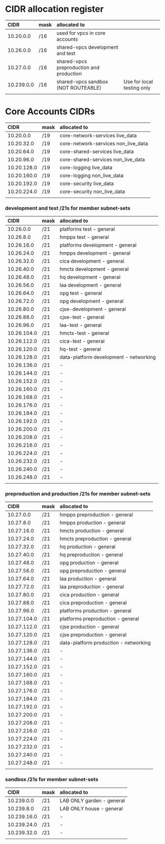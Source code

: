 # CIDR allocation register

| CIDR       | mask | allocated to                             |                            |
| :--------- | :--- | :--------------------------------------- | -------------------------- |
| 10.20.0.0  | /16  | used for vpcs in core accounts           |                            |
| 10.26.0.0  | /16  | shared-vpcs development and test         |                            |
| 10.27.0.0  | /16  | shared-vpcs preproduction and production |                            |
| 10.239.0.0 | /16  | shared-vpcs sandbox (NOT ROUTEABLE)      | Use for local testing only |
|            |      |

# Core Accounts CIDRs

| CIDR        | mask | allocated to                        |
| :---------- | :--- | :---------------------------------- |
| 10.20.0.0   | /19  | core-network-services live_data     |
| 10.20.32.0  | /19  | core-network-services non_live_data |
| 10.20.64.0  | /19  | core-shared-services live_data      |
| 10.20.96.0  | /19  | core-shared-services non_live_data  |
| 10.20.128.0 | /19  | core-logging live_data              |
| 10.20.160.0 | /19  | core-logging non_live_data          |
| 10.20.192.0 | /19  | core-security live_data             |
| 10.20.224.0 | /19  | core-security non_live_data         |
|             |      |

### development and test /21s for member subnet-sets

| CIDR        | mask | allocated to                           |
| :---------- | :--- | :------------------------------------- |
| 10.26.0.0   | /21  | platforms test - general               |
| 10.26.8.0   | /21  | hmpps test - general                   |
| 10.26.16.0  | /21  | platforms development - general        |
| 10.26.24.0  | /21  | hmpps development - general            |
| 10.26.32.0  | /21  | cica development - general             |
| 10.26.40.0  | /21  | hmcts development - general            |
| 10.26.48.0  | /21  | hq development - general               |
| 10.26.56.0  | /21  | laa development - general              |
| 10.26.64.0  | /21  | opg test - general                     |
| 10.26.72.0  | /21  | opg development - general              |
| 10.26.80.0  | /21  | cjse-development - general             |
| 10.26.88.0  | /21  | cjse-test - general                    |
| 10.26.96.0  | /21  | laa-test - general                     |
| 10.26.104.0 | /21  | hmcts-test - general                   |
| 10.26.112.0 | /21  | cica-test - general                    |
| 10.26.120.0 | /21  | hq-test - general                      |
| 10.26.128.0 | /21  | data-platform development - networking |
| 10.26.136.0 | /21  | -                                      |
| 10.26.144.0 | /21  | -                                      |
| 10.26.152.0 | /21  | -                                      |
| 10.26.160.0 | /21  | -                                      |
| 10.26.168.0 | /21  | -                                      |
| 10.26.176.0 | /21  | -                                      |
| 10.26.184.0 | /21  | -                                      |
| 10.26.192.0 | /21  | -                                      |
| 10.26.200.0 | /21  | -                                      |
| 10.26.208.0 | /21  | -                                      |
| 10.26.216.0 | /21  | -                                      |
| 10.26.224.0 | /21  | -                                      |
| 10.26.232.0 | /21  | -                                      |
| 10.26.240.0 | /21  | -                                      |
| 10.26.248.0 | /21  | -                                      |
|             |      |

### preproduction and production /21s for member subnet-sets

| CIDR        | mask | allocated to                          |
| :---------- | :--- | :------------------------------------ |
| 10.27.0.0   | /21  | hmpps preproduction - general         |
| 10.27.8.0   | /21  | hmpps production - general            |
| 10.27.16.0  | /21  | hmcts production - general            |
| 10.27.24.0  | /21  | hmcts preproduction - general         |
| 10.27.32.0  | /21  | hq production - general               |
| 10.27.40.0  | /21  | hq preproduction - general            |
| 10.27.48.0  | /21  | opg production - general              |
| 10.27.56.0  | /21  | opg preproduction - general           |
| 10.27.64.0  | /21  | laa production - general              |
| 10.27.72.0  | /21  | laa preproduction - general           |
| 10.27.80.0  | /21  | cica production - general             |
| 10.27.88.0  | /21  | cica preproduction - general          |
| 10.27.96.0  | /21  | platforms production - general        |
| 10.27.104.0 | /21  | platforms preproduction - general     |
| 10.27.112.0 | /21  | cjse production - general             |
| 10.27.120.0 | /21  | cjse preproduction - general          |
| 10.27.128.0 | /21  | data-platform production - networking |
| 10.27.136.0 | /21  | -                                     |
| 10.27.144.0 | /21  | -                                     |
| 10.27.152.0 | /21  | -                                     |
| 10.27.160.0 | /21  | -                                     |
| 10.27.168.0 | /21  | -                                     |
| 10.27.176.0 | /21  | -                                     |
| 10.27.184.0 | /21  | -                                     |
| 10.27.192.0 | /21  | -                                     |
| 10.27.200.0 | /21  | -                                     |
| 10.27.208.0 | /21  | -                                     |
| 10.27.216.0 | /21  | -                                     |
| 10.27.224.0 | /21  | -                                     |
| 10.27.232.0 | /21  | -                                     |
| 10.27.240.0 | /21  | -                                     |
| 10.27.248.0 | /21  | -                                     |
|             |      |

### sandbox /21s for member subnet-sets

| CIDR        | mask | allocated to              |
| :---------- | :--- | :------------------------ |
| 10.239.0.0  | /21  | LAB ONLY garden - general |
| 10.239.8.0  | /21  | LAB ONLY house - general  |
| 10.239.16.0 | /21  | -                         |
| 10.239.24.0 | /21  | -                         |
| 10.239.32.0 | /21  | -                         |
|             |      |
